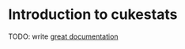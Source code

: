 # Introduction to cukestats

TODO: write [great documentation](http://jacobian.org/writing/great-documentation/what-to-write/)
